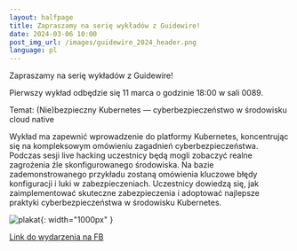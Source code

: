 ```yaml
---
layout: halfpage
title: Zapraszamy na serię wykładów z Guidewire! 
date: 2024-03-06 10:00
post_img_url: /images/guidewire_2024_header.png
language: pl
---
```


Zapraszamy na serię wykładów z Guidewire!

Pierwszy wykład odbędzie się 11 marca o godzinie 18:00 w sali 0089.

Temat: (Nie)bezpieczny Kubernetes — cyberbezpieczeństwo w środowisku cloud native

Wykład ma zapewnić wprowadzenie do platformy Kubernetes, koncentrując się na kompleksowym omówieniu zagadnień cyberbezpieczeństwa. Podczas sesji live hacking uczestnicy będą mogli zobaczyć realne zagrożenia źle skonfigurowanego środowiska. Na bazie zademonstrowanego przykładu zostaną omówienia kluczowe błędy konfiguracji i luki w zabezpieczeniach. Uczestnicy dowiedzą się, jak zaimplementować skuteczne zabezpieczenia i adoptować najlepsze praktyki cyberbezpieczeństwa w środowisku Kubernetes.

![plakat](/images/guidewire_2024.png){: width="1000px" }

[Link do wydarzenia na FB](https://www.facebook.com/events/1417706882178353/?active_tab=discussion)

